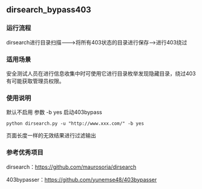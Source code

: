 ## dirsearch_bypass403



### 运行流程

dirsearch进行目录扫描--->将所有403状态的目录进行保存-->进行403绕过

### 适用场景

安全测试人员在进行信息收集中时可使用它进行目录枚举发现隐藏目录，绕过403有可能获取管理员权限。

### 使用说明

默认不启用 参数 -b yes 启动403bypass

```
python dirsearch.py -u "http://www.xxx.com/" -b yes
```

页面长度一样的无效结果进行过滤输出


### 参考优秀项目

dirsearch：https://github.com/maurosoria/dirsearch

403bypasser：https://github.com/yunemse48/403bypasser
